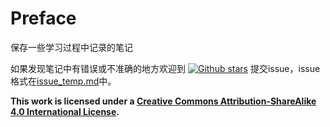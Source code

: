 # Preface

保存一些学习过程中记录的笔记

如果发现笔记中有错误或不准确的地方欢迎到 [![Github stars](https://img.shields.io/github/stars/Dokiys/note?style=social)](https://github.com/Dokiys/note) 提交issue，issue格式在[issue_temp.md](./.issue/issue_temp.md)中。

**This work is licensed under a [Creative Commons Attribution-ShareAlike 4.0 International License](http://creativecommons.org/licenses/by-sa/4.0/).**

